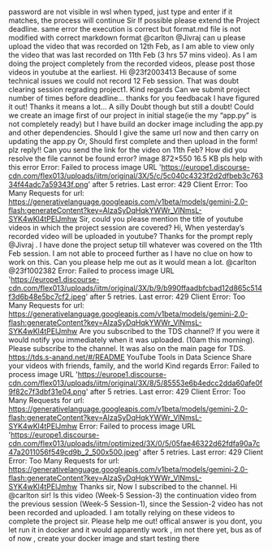 password are not visible in wsl when typed, just type and enter if it matches, the process will continue
Sir If possible please extend the Project deadline.
same error the execution is correct but format.md file is not modified with correct markdown format
@carlton @Jivraj can u please upload the video that was recorded on 12th Feb, as I am able to view only the video that was last recorded on 11th Feb (3 hrs 57 mins video). As I am doing the project completely from the recorded videos, please post those videos in youtube at the earliest.
Hi @23f2003413 Because of some technical issues we could not record 12 Feb session. That was doubt clearing session regrading project1. Kind regards
Can we submit project number of times before deadline…
thanks for you feedbacak I have figured it out! Thanks it means a lot…
A silly Doubt though but still a doubt! Could we create an image first of our project in initial stage(ie the my “app.py” is not completely ready) but I have build an docker image including the app.py and other dependencies. Should I give the same url now and then carry on updating the app.py Or, Should first complete and then upload in the form! plz reply!!
Can you send the link for the video on 11th Feb?
How did you resolve the file cannot be found error?
image 872×550 16.5 KB pls help with this error
Error: Failed to process image URL 'https://europe1.discourse-cdn.com/flex013/uploads/iitm/original/3X/5/c/5c040c4323f2d2dfbeb3c76334f44adc7a59343f.png' after 5 retries. Last error: 429 Client Error: Too Many Requests for url: https://generativelanguage.googleapis.com/v1beta/models/gemini-2.0-flash:generateContent?key=AIzaSyDqHqkYWWr_VlNmsL-SYK4wKl4tPElJmhw
Sir, could you please mention the title of youtube videos in which the project session are covered?
Hi, When yesterday’s recorded video will be uploaded in youtube?
Thanks for the prompt reply @Jivraj . I have done the project setup till whatever was covered on the 11th Feb session. I am not able to proceed further as I have no clue on how to work on this. Can you please help me out as it would mean a lot.
@carlton @23f1002382
Error: Failed to process image URL 'https://europe1.discourse-cdn.com/flex013/uploads/iitm/original/3X/b/9/b990ffaadbfcbad12d865c514f3d6b48e5bc7cf2.jpeg' after 5 retries. Last error: 429 Client Error: Too Many Requests for url: https://generativelanguage.googleapis.com/v1beta/models/gemini-2.0-flash:generateContent?key=AIzaSyDqHqkYWWr_VlNmsL-SYK4wKl4tPElJmhw
Are you subscribed to the TDS channel? If you were it would notify you immediately when it was uploaded. (10am this morning). Please subscribe to the channel. It was also on the main page for TDS. https://tds.s-anand.net/#/README YouTube Tools in Data Science Share your videos with friends, family, and the world Kind regards
Error: Failed to process image URL 'https://europe1.discourse-cdn.com/flex013/uploads/iitm/original/3X/8/5/85553e6b4edcc2dda60afe0f9f82c7f3dbf31e04.png' after 5 retries. Last error: 429 Client Error: Too Many Requests for url: https://generativelanguage.googleapis.com/v1beta/models/gemini-2.0-flash:generateContent?key=AIzaSyDqHqkYWWr_VlNmsL-SYK4wKl4tPElJmhw
Error: Failed to process image URL 'https://europe1.discourse-cdn.com/flex013/uploads/iitm/optimized/3X/0/5/05fae46322d62fdfa90a7c47a2011056f549cd9b_2_500x500.jpeg' after 5 retries. Last error: 429 Client Error: Too Many Requests for url: https://generativelanguage.googleapis.com/v1beta/models/gemini-2.0-flash:generateContent?key=AIzaSyDqHqkYWWr_VlNmsL-SYK4wKl4tPElJmhw
Thanks sir, Now I subscribed to the channel.
Hi @carlton sir! Is this video (Week-5 Session-3) the continuation video from the previous session (Week-5 Session-1), since the Session-2 video has not been recorded and uploaded. I am totally relying on these videos to complete the project sir. Please help me out!
offical answer is you dont, you let run it in docker and it would apparently work , im not there yet, bus as of of now , create your docker image and start testing there
